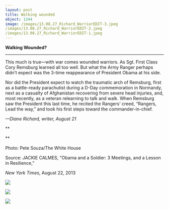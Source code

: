 ```yaml
---
layout: post
title: Walking wounded
object: 1244
image: /images/13.08.27_Richard_WarriorEDIT-3.jpeg
/images/13.08.27_Richard_WarriorEDIT-2.jpeg
/images/13.08.27_Richard_WarriorEDIT-1.jpeg
---
```

**Walking Wounded?**

****

This much is true—with war comes wounded warriors. As Sgt. First Class Cory Remsburg learned all too well. But what the Army Ranger perhaps didn’t expect was the 3-time reappearance of President Obama at his side.

Nor did the President expect to watch the traumatic arch of Remsburg, first as a battle-ready parachutist during a D-Day commemoration in Normandy, next as a casualty of Afghanistan recovering from severe head injuries, and, most recently, as a veteran relearning to talk and walk. When Remsburg saw the President this last time, he recited the Rangers’ creed, “Rangers, Lead the way,” and took his first steps toward the commander-in-chief.

*—Diane Richard, writer, August 21*

**

**

Photo: Pete Souza/The White House

Source: JACKIE CALMES, “Obama and a Soldier: 3 Meetings, and a Lesson in Resilience,” 

*New York Times*, August 22, 2013 

![]({{siteurl.base}}/images/13.08.27_Richard_WarriorEDIT-3.jpeg)

![]({{siteurl.base}}/images/13.08.27_Richard_WarriorEDIT-2.jpeg)

![]({{siteurl.base}}/images/13.08.27_Richard_WarriorEDIT-1.jpeg)
